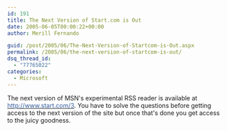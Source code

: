 ```yaml
---
id: 191
title: The Next Version of Start.com is Out
date: 2005-06-05T00:00:22+00:00
author: Merill Fernando

guid: /post/2005/06/The-Next-Version-of-Startcom-is-Out.aspx
permalink: /2005/06/the-next-version-of-startcom-is-out/
dsq_thread_id:
  - "77765022"
categories:
  - Microsoft
---
```

<p xmlns="http://www.w3.org/1999/xhtml">The next version of MSN's experimental RSS reader is available at <a href="http://www.start.com/3"><font color="#355ea0">http://www.start.com/3</font></a>. You have to solve the questions before getting access to the next version of the site but once that's done you get access to the juicy goodness. </p>
